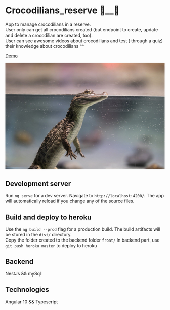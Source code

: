 # Crocodilians_reserve 🐊__🐊

App to manage crocodilians in a reserve.<br>
User only can get all crocodilians created (but endpoint to create, update and delete a crocodilian are created, too).<br>
User can see awesome videos about crocodilians and test (
through a quiz) their knowledge about crocodilians ^^

[Demo](https://crocodilians-reserve.herokuapp.com)

![baby_alligator](./src/assets/carousel/baby_crocodile.jpg)

## Development server

Run `ng serve` for a dev server. Navigate to `http://localhost:4200/`. The app will automatically reload if you change any of the source files.

## Build and deploy to heroku

Use the `ng build --prod` flag for a production build.
The build artifacts will be stored in the `dist/` directory. <br>
Copy the folder created to the backend folder `front/`
In backend part, use `git push heroku master` to deploy to heroku

## Backend

NestJs && mySql

## Technologies

Angular 10 && Typescript


